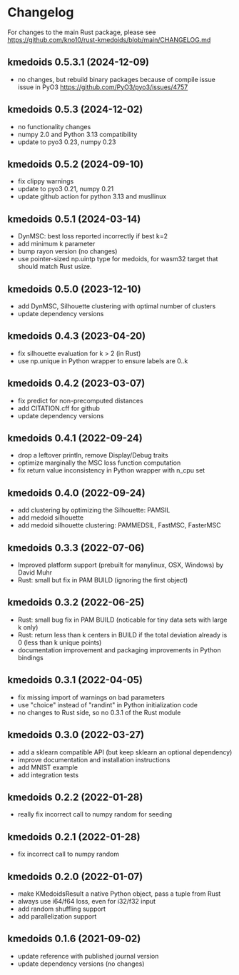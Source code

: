# Changelog

For changes to the main Rust package, please see <https://github.com/kno10/rust-kmedoids/blob/main/CHANGELOG.md>

## kmedoids 0.5.3.1 (2024-12-09)

- no changes, but rebuild binary packages because of compile issue
  issue in PyO3 <https://github.com/PyO3/pyo3/issues/4757>

## kmedoids 0.5.3 (2024-12-02)

- no functionality changes
- numpy 2.0 and Python 3.13 compatibility
- update to pyo3 0.23, numpy 0.23

## kmedoids 0.5.2 (2024-09-10)

- fix clippy warnings
- update to pyo3 0.21, numpy 0.21
- update github action for python 3.13 and musllinux

## kmedoids 0.5.1 (2024-03-14)

- DynMSC: best loss reported incorrectly if best k=2
- add minimum k parameter
- bump rayon version (no changes)
- use pointer-sized np.uintp type for medoids, for wasm32 target
  that should match Rust usize.

## kmedoids 0.5.0 (2023-12-10)

- add DynMSC, Silhouette clustering with optimal number of clusters
- update dependency versions

## kmedoids 0.4.3 (2023-04-20)

- fix silhouette evaluation for k > 2 (in Rust)
- use np.unique in Python wrapper to ensure labels are 0..k

## kmedoids 0.4.2 (2023-03-07)

- fix predict for non-precomputed distances
- add CITATION.cff for github
- update dependency versions

## kmedoids 0.4.1 (2022-09-24)

- drop a leftover println, remove Display/Debug traits
- optimize marginally the MSC loss function computation
- fix return value inconsistency in Python wrapper with n_cpu set

## kmedoids 0.4.0 (2022-09-24)

- add clustering by optimizing the Silhouette: PAMSIL
- add medoid silhouette
- add medoid silhouette clustering: PAMMEDSIL, FastMSC, FasterMSC

## kmedoids 0.3.3 (2022-07-06)

- Improved platform support (prebuilt for manylinux, OSX, Windows) by David Muhr
- Rust: small but fix in PAM BUILD (ignoring the first object)

## kmedoids 0.3.2 (2022-06-25)

- Rust: small bug fix in PAM BUILD (noticable for tiny data sets with large k only)
- Rust: return less than k centers in BUILD if the total deviation already is 0 (less than k unique points)
- documentation improvement and packaging improvements in Python bindings

## kmedoids 0.3.1 (2022-04-05)

- fix missing import of warnings on bad parameters
- use "choice" instead of "randint" in Python initialization code
- no changes to Rust side, so no 0.3.1 of the Rust module

## kmedoids 0.3.0 (2022-03-27)

- add a sklearn compatible API (but keep sklearn an optional dependency)
- improve documentation and installation instructions
- add MNIST example
- add integration tests

## kmedoids 0.2.2 (2022-01-28)

- really fix incorrect call to numpy random for seeding

## kmedoids 0.2.1 (2022-01-28)

- fix incorrect call to numpy random

## kmedoids 0.2.0 (2022-01-07)

- make KMedoidsResult a native Python object, pass a tuple from Rust
- always use i64/f64 loss, even for i32/f32 input
- add random shuffling support
- add parallelization support

## kmedoids 0.1.6 (2021-09-02)

- update reference with published journal version
- update dependency versions (no changes)

